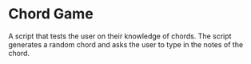 # Chord Game

A script that tests the user on their knowledge of chords. The script generates a random chord and asks the user to type in the notes of the chord.